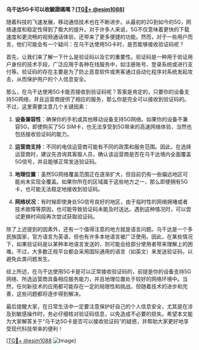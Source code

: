 **乌干达5G卡可以收驗證碼嗎？[[TG💪+ @esim1088](https://t.me/s/esim1088)]**

随着科技的飞速发展，移动通信技术也在不断进步。从最初的2G到如今的5G，网络速度和稳定性得到了极大的提升。对于许多人来说，5G不仅意味着更快的下载速度和更流畅的视频通话体验，还带来了更多便捷的功能。然而，对于一些用户而言，他们可能会有一个疑问：在乌干达使用5G卡时，是否能够接收验证码呢？

首先，让我们来了解一下什么是验证码以及它的重要性。验证码是一种用于验证用户身份的技术手段，广泛应用于各种在线服务中，如注册账号、登录系统或进行支付等。验证码的存在主要是为了防止恶意软件或黑客通过自动化程序对系统发起攻击，从而保护用户的个人信息安全。

那么，在乌干达使用5G卡能否接收到验证码呢？答案是肯定的，只要你的设备支持5G网络，并且运营商提供了相应的服务，那么你是完全可以接收到验证码的。不过，这里需要注意几个关键因素：

1. **设备兼容性**：确保你的手机或其他移动设备支持5G网络。如果你的设备不兼容5G，即使购买了5G SIM卡，也无法享受到5G带来的高速网络体验，当然也包括接收验证码的能力。

2. **运营商支持**：不同的电信运营商可能有不同的政策和服务范围。因此，在选择运营商时，建议先咨询其客服人员，确认该运营商是否在乌干达境内全面覆盖5G信号，并且能够正常发送验证码。

3. **地理位置**：虽然5G网络覆盖范围正在逐渐扩大，但目前仍有一些偏远地区可能尚未实现全覆盖。如果你所在的区域属于这些地方之一，那么即便拥有5G卡，也可能无法稳定地接收到验证码。

4. **网络状况**：有时候即使身处5G信号良好的地区，由于临时性的网络拥堵或者技术故障等原因，也可能导致验证码未能及时送达。遇到这种情况时，可以尝试更换时间段再次尝试获取验证码。

除了上述提到的因素外，还有一个值得注意的地方就是语言问题。乌干达是一个多民族国家，官方语言为英语，但也有许多本地语言被广泛使用。因此，在某些情况下，如果验证码是以某种本地语言发送的，则可能会给部分使用者带来理解上的困难。不过，大多数正规平台都会采用国际通用的语言（如英文）来发送验证码，以避免此类问题发生。

综上所述，在乌干达使用5G卡是可以正常接收验证码的，前提是你的设备支持5G网络、所选运营商具备相应服务能力，并且地理位置处于较好的网络环境中。当然，任何新技术的应用都可能存在一定的局限性和挑战，但随着技术的进步和完善，这些问题都将逐步得到解决。

最后提醒大家，在日常生活中一定要注意保护好自己的个人信息安全，尤其是在涉及到敏感操作时，务必仔细核对验证码信息，以免造成不必要的损失。希望本文能为大家解答关于“乌干达5G卡是否可以接收验证码”的疑惑，并帮助大家更好地享受现代科技带来的便利！

[[TG💪+ @esim1088](https://t.me/s/esim1088) ![Image](https://i.postimg.cc/4NQfJmqS/Snipaste-2025-05-13-00-14-12.png)]